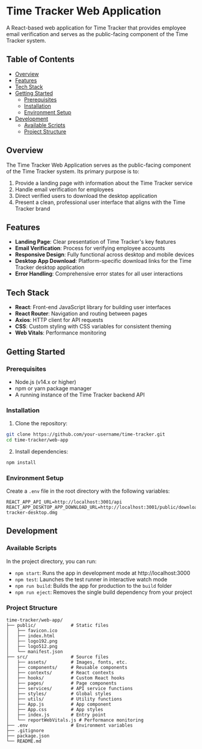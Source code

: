 # Time Tracker Web Application

A React-based web application for Time Tracker that provides employee email verification and serves as the public-facing component of the Time Tracker system.

## Table of Contents

- [Overview](#overview)
- [Features](#features)
- [Tech Stack](#tech-stack)
- [Getting Started](#getting-started)
  - [Prerequisites](#prerequisites)
  - [Installation](#installation)
  - [Environment Setup](#environment-setup)
- [Development](#development)
  - [Available Scripts](#available-scripts)
  - [Project Structure](#project-structure)


## Overview

The Time Tracker Web Application serves as the public-facing component of the Time Tracker system. Its primary purpose is to:

1. Provide a landing page with information about the Time Tracker service
2. Handle email verification for employees
3. Direct verified users to download the desktop application
4. Present a clean, professional user interface that aligns with the Time Tracker brand

## Features

- **Landing Page**: Clear presentation of Time Tracker's key features
- **Email Verification**: Process for verifying employee accounts
- **Responsive Design**: Fully functional across desktop and mobile devices
- **Desktop App Download**: Platform-specific download links for the Time Tracker desktop application
- **Error Handling**: Comprehensive error states for all user interactions

## Tech Stack

- **React**: Front-end JavaScript library for building user interfaces
- **React Router**: Navigation and routing between pages
- **Axios**: HTTP client for API requests
- **CSS**: Custom styling with CSS variables for consistent theming
- **Web Vitals**: Performance monitoring

## Getting Started

### Prerequisites

- Node.js (v14.x or higher)
- npm or yarn package manager
- A running instance of the Time Tracker backend API

### Installation

1. Clone the repository:

```bash
git clone https://github.com/your-username/time-tracker.git
cd time-tracker/web-app
```

2. Install dependencies:

```bash
npm install
```

### Environment Setup

Create a `.env` file in the root directory with the following variables:

```
REACT_APP_API_URL=http://localhost:3001/api
REACT_APP_DESKTOP_APP_DOWNLOAD_URL=http://localhost:3001/public/download/time-tracker-desktop.dmg
```

## Development

### Available Scripts

In the project directory, you can run:

- `npm start`: Runs the app in development mode at http://localhost:3000
- `npm test`: Launches the test runner in interactive watch mode
- `npm run build`: Builds the app for production to the `build` folder
- `npm run eject`: Removes the single build dependency from your project

### Project Structure

```
time-tracker/web-app/
├── public/             # Static files
│   ├── favicon.ico
│   ├── index.html
│   ├── logo192.png
│   ├── logo512.png
│   └── manifest.json
├── src/                # Source files
│   ├── assets/         # Images, fonts, etc.
│   ├── components/     # Reusable components
│   ├── contexts/       # React contexts
│   ├── hooks/          # Custom React hooks
│   ├── pages/          # Page components
│   ├── services/       # API service functions
│   ├── styles/         # Global styles
│   ├── utils/          # Utility functions
│   ├── App.js          # App component
│   ├── App.css         # App styles
│   ├── index.js        # Entry point
│   └── reportWebVitals.js # Performance monitoring
├── .env                # Environment variables
├── .gitignore
├── package.json
└── README.md
```

